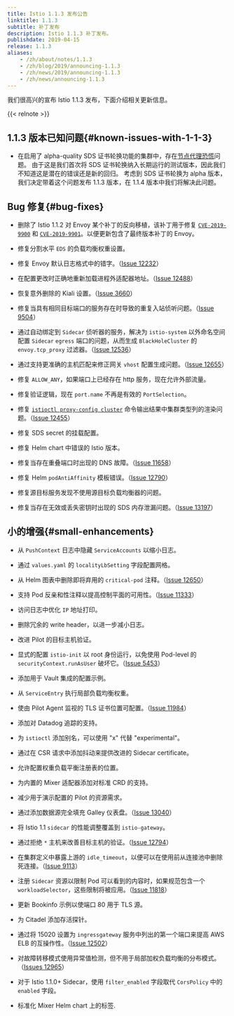 ```yaml
---
title: Istio 1.1.3 发布公告
linktitle: 1.1.3
subtitle: 补丁发布
description: Istio 1.1.3 补丁发布。
publishdate: 2019-04-15
release: 1.1.3
aliases:
    - /zh/about/notes/1.1.3
    - /zh/blog/2019/announcing-1.1.3
    - /zh/news/2019/announcing-1.1.3
    - /zh/news/announcing-1.1.3
---
```


我们很高兴的宣布 Istio 1.1.3 发布，下面介绍相关更新信息。

{{< relnote >}}

## 1.1.3 版本已知问题{#known-issues-with-1-1-3}

- 在启用了 alpha-quality SDS 证书轮换功能的集群中，存在[节点代理恐慌](https://github.com/istio/istio/issues/13325)问题。
由于这是我们首次将 SDS 证书轮换纳入长期运行的测试版本，因此我们不知道这是潜在的错误还是新的回归。
考虑到 SDS 证书轮换为 alpha 版本，我们决定带着这个问题发布 1.1.3 版本，在 1.1.4 版本中我们将解决此问题。

## Bug 修复{#bug-fixes}

- 删除了 Istio 1.1.2 对 Envoy 某个补丁的反向移植，该补丁用于修复 [`CVE-2019-9900`](https://cve.mitre.org/cgi-bin/cvename.cgi?name=CVE-2019-9900) 和 [`CVE-2019-9901`](https://cve.mitre.org/cgi-bin/cvename.cgi?name=CVE-2019-9901)。以便更新包含了最终版本补丁的 Envoy。

- 修复分割水平 `EDS` 的负载均衡权重设置。

- 修复 Envoy 默认日志格式中的错字。（[Issue 12232](https://github.com/istio/istio/issues/12232)）

- 在配置更改时正确地重新加载进程外适配器地址。（[Issue 12488](https://github.com/istio/istio/issues/12488)）

- 恢复意外删除的 Kiali 设置。（[Issue 3660](https://github.com/istio/istio/issues/3660)）

- 修复当具有相同目标端口的服务存在时导致的重复入站侦听问题。（[Issue 9504](https://github.com/istio/istio/issues/9504)）

- 通过自动绑定到 `Sidecar` 侦听器的服务，解决为 `istio-system` 以外命名空间配置 `Sidecar` `egress` 端口的问题，从而生成 `BlackHoleCluster` 的 `envoy.tcp_proxy` 过滤器。（[Issue 12536](https://github.com/istio/istio/issues/12536)）

- 通过支持更准确的主机匹配来修正网关 `vhost` 配置生成问题。（[Issue 12655](https://github.com/istio/istio/issues/12655)）

- 修复 `ALLOW_ANY`，如果端口上已经存在 http 服务，现在允许外部流量。

- 修复验证逻辑，现在 `port.name` 不再是有效的 `PortSelection`。

- 修复 [`istioctl proxy-config cluster`](/zh/docs/reference/commands/istioctl/#istioctl-proxy-config-cluster) 命令输出结果中集群类型列的渲染问题。（[Issue 12455](https://github.com/istio/istio/issues/12455)）

- 修复 SDS secret 的挂载配置。

- 修复 Helm chart 中错误的 Istio 版本。

- 修复当存在重叠端口时出现的 DNS 故障。（[Issue 11658](https://github.com/istio/istio/issues/11658)）

- 修复 Helm `podAntiAffinity` 模板错误。（[Issue 12790](https://github.com/istio/istio/issues/12790)）

- 修复源目标服务发现不使用源目标负载均衡器的问题。

- 修复当存在无效或丢失密钥时出现的 SDS 内存泄漏问题。（[Issue 13197](https://github.com/istio/istio/issues/13197)）

## 小的增强{#small-enhancements}

- 从 `PushContext` 日志中隐藏 `ServiceAccounts` 以缩小日志。

- 通过 `values.yaml` 的 `localityLbSetting` 字段配置网格。

- 从 Helm 图表中删除即将弃用的 `critical-pod` 注释。（[Issue 12650](https://github.com/istio/istio/issues/12650)）

- 支持 Pod 反亲和性注释以提高控制平面的可用性。（[Issue 11333](https://github.com/istio/istio/issues/11333)）

- 访问日志中优化 `IP` 地址打印。

- 删除冗余的 write header，以进一步减小日志。

- 改进 Pilot 的目标主机验证。

- 显式的配置 `istio-init` 以 root 身份运行，以免使用 Pod-level 的 `securityContext.runAsUser` 破坏它。（[Issue 5453](https://github.com/istio/istio/issues/5453)）

- 添加用于 Vault 集成的配置示例。

- 从 `ServiceEntry` 执行局部负载均衡权重。

- 使由 Pilot Agent 监视的 TLS 证书位置可配置。（[Issue 11984](https://github.com/istio/istio/issues/11984)）

- 添加对 Datadog 追踪的支持。

- 为 `istioctl` 添加别名，可以使用 "x" 代替 "experimental"。

- 通过在 CSR 请求中添加抖动来提供改进的 Sidecar certificate。

- 允许配置权重负载平衡注册表的位置。

- 为内置的 Mixer 适配器添加对标准 CRD 的支持。

- 减少用于演示配置的 Pilot 的资源需求。

- 通过添加数据源完全填充 Galley 仪表盘。（[Issue 13040](https://github.com/istio/istio/issues/13040)）

- 将 Istio 1.1 `sidecar` 的性能调整覆盖到 `istio-gateway`。

- 通过拒绝 `*` 主机来改善目标主机的验证。（[Issue 12794](https://github.com/istio/istio/issues/12794)）

- 在集群定义中暴露上游的 `idle_timeout`，以便可以在使用前从连接池中删除死连接。（[Issue 9113](https://github.com/istio/istio/issues/9113)）

- 注册 `Sidecar` 资源以限制 Pod 可以看到的内容时，如果规范包含一个 `workloadSelector`，这些限制将被应用。（[Issue 11818](https://github.com/istio/istio/issues/11818)）

- 更新 Bookinfo 示例以使端口 80 用于 TLS 源。

- 为 Citadel 添加存活探针。

- 通过将 15020 设置为 `ingressgateway` 服务中列出的第一个端口来提高 AWS ELB 的互操作性。（[Issue 12502](https://github.com/istio/istio/issues/12503)）

- 对故障转移模式使用异常值检测，但不用于局部加权负载均衡的分布模式。（[Issues 12965](https://github.com/istio/istio/issues/12961)）

- 对于 Istio 1.1.0+ Sidecar，使用 `filter_enabled` 字段取代 `CorsPolicy` 中的 `enabled` 字段。

- 标准化 Mixer Helm chart 上的标签.

